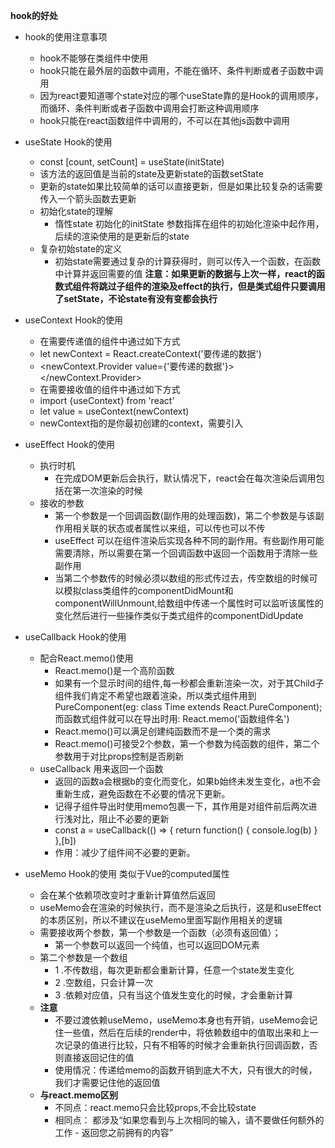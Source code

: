   **hook的好处**
+ hook的使用注意事项
  - hook不能够在类组件中使用
  - hook只能在最外层的函数中调用，不能在循环、条件判断或者子函数中调用
   * 因为react要知道哪个state对应的哪个useState靠的是Hook的调用顺序，而循环、条件判断或者子函数中调用会打断这种调用顺序
  - hook只能在react函数组件中调用的，不可以在其他js函数中调用

+ useState Hook的使用
  - const [count, setCount] = useState(initState)
   * 该方法的返回值是当前的state及更新state的函数setState
   * 更新的state如果比较简单的话可以直接更新，但是如果比较复杂的话需要传入一个箭头函数去更新
  - 初始化state的理解
    * 惰性state
      初始化的initState  参数指挥在组件的初始化渲染中起作用，后续的渲染使用的是更新后的state
  - 复杂初始state的定义
    * 初始state需要通过复杂的计算获得时，则可以传入一个函数，在函数中计算并返回需要的值
  **注意：如果更新的数据与上次一样，react的函数式组件将跳过子组件的渲染及effect的执行，但是类式组件只要调用了setState，不论state有没有变都会执行**  

+ useContext Hook的使用
  - 在需要传递值的组件中通过如下方式
   * let newContext = React.createContext('要传递的数据')
   * <newContext.Provider value={'要传递的数据'}></newContext.Provider>
  - 在需要接收值的组件中通过如下方式
   * import {useContext} from 'react'
   * let value = useContext(newContext)  
   * newContext指的是你最初创建的context，需要引入


+ useEffect Hook的使用
  - 执行时机
    * 在完成DOM更新后会执行，默认情况下，react会在每次渲染后调用包括在第一次渲染的时候
  - 接收的参数
    * 第一个参数是一个回调函数(副作用的处理函数)，第二个参数是与该副作用相关联的状态或者属性以来组，可以传也可以不传
    * useEffect 可以在组件渲染后实现各种不同的副作用。有些副作用可能需要清除，所以需要在第一个回调函数中返回一个函数用于清除一些副作用
    * 当第二个参数传的时候必须以数组的形式传过去，传空数组的时候可以模拟class类组件的componentDidMount和componentWillUnmount,给数组中传递一个属性时可以监听该属性的变化然后进行一些操作类似于类式组件的componentDidUpdate




+ useCallback Hook的使用
  - 配合React.memo()使用
    * React.memo()是一个高阶函数
    * 如果有一个显示时间的组件,每一秒都会重新渲染一次，对于其Child子组件我们肯定不希望也跟着渲染，所以类式组件用到PureComponent(eg: class Time extends React.PureComponent);而函数式组件就可以在导出时用: React.memo('函数组件名')
    * React.memo()可以满足创建纯函数而不是一个类的需求
    * React.memo()可接受2个参数，第一个参数为纯函数的组件，第二个参数用于对比props控制是否刷新
  - useCallback 用来返回一个函数
    * 返回的函数a会根据b的变化而变化，如果b始终未发生变化，a也不会重新生成，避免函数在不必要的情况下更新。
    * 记得子组件导出时使用memo包裹一下，其作用是对组件前后两次进行浅对比，阻止不必要的更新
    * const a = useCallback(() => {
        return function() {
          console.log(b)
        }
      },[b])
    * 作用：减少了组件间不必要的更新。

+ useMemo Hook的使用  类似于Vue的computed属性
  - 会在某个依赖项改变时才重新计算值然后返回
  - useMemo会在渲染的时候执行，而不是渲染之后执行，这是和useEffect的本质区别，所以不建议在useMemo里面写副作用相关的逻辑
  - 需要接收两个参数，第一个参数是一个函数（必须有返回值）；
    * 第一个参数可以返回一个纯值，也可以返回DOM元素
  - 第二个参数是一个数组
    * 1 .不传数组，每次更新都会重新计算，任意一个state发生变化
    * 2 .空数组，只会计算一次
    * 3 .依赖对应值，只有当这个值发生变化的时候，才会重新计算
  - **注意**
    * 不要过渡依赖useMemo，useMemo本身也有开销，useMemo会记住一些值，然后在后续的render中，将依赖数组中的值取出来和上一次记录的值进行比较，只有不相等的时候才会重新执行回调函数，否则直接返回记住的值
    * 使用情况：传递给memo的函数开销到底大不大，只有很大的时候，我们才需要记住他的返回值
  - **与react.memo区别**
    * 不同点：react.memo只会比较props,不会比较state
    * 相同点： 都涉及“如果您看到与上次相同的输入，请不要做任何额外的工作 - 返回您之前拥有的内容”
